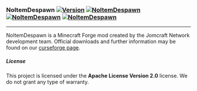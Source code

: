 ### NoItemDespawn [![Version](https://badgen.net/https/apiv3.jomcraft.net/product/noitemdespawn%3Fendpoint%3Dforge?cache=3600)](https://github.com/Jomcraft-Network/NoItemDespawn) [![NoItemDespawn](https://github.com/Jomcraft-Network/NoItemDespawn/actions/workflows/build.yml/badge.svg?branch=1.19.x)](https://github.com/Jomcraft-Network/NoItemDespawn/actions/workflows/build.yml) [![NoItemDespawn](http://cf.way2muchnoise.eu/285764.svg)](https://www.curseforge.com/minecraft/mc-mods/noitemdespawn) [![NoItemDespawn](http://cf.way2muchnoise.eu/versions/285764.svg)](https://www.curseforge.com/minecraft/mc-mods/noitemdespawn)

---

NoItemDespawn is a Minecraft Forge mod created by the Jomcraft Network development team. Official downloads and further information may be found on our [curseforge page](https://www.curseforge.com/minecraft/mc-mods/noitemdespawn).

##### License

This project is licensed under the **Apache License Version 2.0** license. We do not grant any type of warranty.
